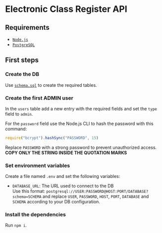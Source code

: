 # Electronic Class Register API

## Requirements
- [`Node.js`](https://nodejs.org/)
- [`PostgreSQL`](https://www.postgresql.org/)

## First steps

### Create the DB
Use [`schema.sql`](schema.sql) to create the required tables.

### Create the first ADMIN user
In the `users` table add a new entry with the required fields and set the `type` field to `admin`.

For the `password` field use the Node.js CLI to hash the password with this command:
```javascript
require("bcrypt").hashSync("PASSWORD", 15)
```
Replace `PASSWORD` with a strong password to prevent unauthorized access.\
__COPY ONLY THE STRING INSIDE THE QUOTATION MARKS__

### Set environment variables
Create a file named `.env` and set the following variables:

- `DATABASE_URL`:
    The URL used to connect to the DB\
    Use this format: `postgresql://USER:PASSWORD@HOST:PORT/DATABASE?schema=SCHEMA`
    and replace `USER`, `PASSWORD`, `HOST`, `PORT`, `DATABASE` and `SCHEMA` according to your DB configuration.

### Install the dependencies
Run `npm i`.